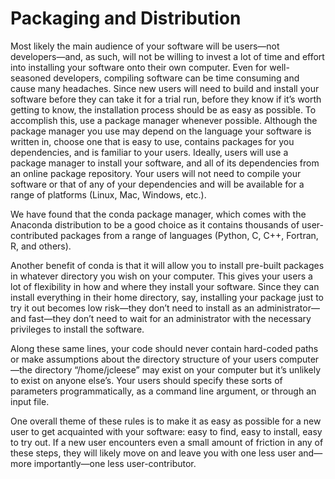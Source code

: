 # Packaging and Distribution


Most likely the main audience of your software will be users—not
developers—and, as such, will not be willing to invest a lot of time and effort
into installing your software onto their own computer. Even for well-seasoned
developers, compiling software can be time consuming and cause many headaches.
Since new users will need to build and install your software before they can
take it for a trial run, before they know if it’s worth getting to know, the
installation process should be as easy as possible. To accomplish this, use a
package manager whenever possible. Although the package manager you use may
depend on the language your software is written in, choose one that is easy to
use, contains packages for you dependencies, and is familiar to your users.
Ideally, users will use a package manager to install your software, and all of
its dependencies from an online package repository. Your users will not need to
compile your software or that of any of your dependencies and will be available
for a range of platforms (Linux, Mac, Windows, etc.).


We have found that the conda package manager, which comes with the Anaconda
distribution to be a good choice as it contains thousands of user-contributed
packages from a range of languages (Python, C, C++, Fortran, R, and others).


Another benefit of conda is that it will allow you to install pre-built
packages in whatever directory you wish on your computer. This gives your users
a lot of flexibility in how and where they install your software. Since they
can install everything in their home directory, say, installing your package
just to try it out becomes low risk—they don’t need to install as an
administrator—and fast—they don’t need to wait for an administrator with the
necessary privileges to install the software.


Along these same lines, your code should never contain hard-coded paths or make
assumptions about the directory structure of your users computer—the directory
“/home/jcleese” may exist on your computer but it’s unlikely to exist on anyone
else’s. Your users should specify these sorts of parameters programmatically,
as a command line argument, or through an input file.


One overall theme of these rules is to make it as easy as possible for a new
user to get acquainted with your software: easy to find, easy to install, easy
to try out. If a new user encounters even a small amount of friction in any of
these steps, they will likely move on and leave you with one less user and—more
importantly—one less user-contributor.

